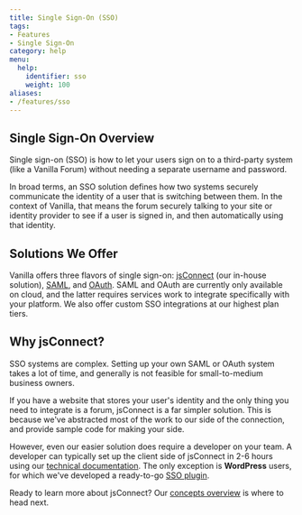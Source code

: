 ```yaml
---
title: Single Sign-On (SSO)
tags:
- Features
- Single Sign-On
category: help
menu:
  help:
    identifier: sso
    weight: 100
aliases:
- /features/sso
---
```


## Single Sign-On Overview

Single sign-on (SSO) is how to let your users sign on to a third-party system (like a Vanilla Forum) without needing a separate username and password.

In broad terms, an SSO solution defines how two systems securely communicate the identity of a user that is switching between them. In the context of Vanilla, that means the forum securely talking to your site or identity provider to see if a user is signed in, and then automatically using that identity.

## Solutions We Offer

Vanilla offers three flavors of single sign-on:  [jsConnect](/help/sso/jsconnect) (our in-house solution), [SAML](/help/sso/saml), and [OAuth](/help/sso/oauth). SAML and OAuth are currently only available on cloud, and the latter requires services work to integrate specifically with your platform. We also offer custom SSO integrations at our highest plan tiers.

## Why jsConnect?

SSO systems are complex. Setting up your own SAML or OAuth system takes a lot of time, and generally is not feasible for small-to-medium business owners.

If you have a website that stores your user's identity and the only thing you need to integrate is a forum, jsConnect is a far simpler solution. This is because we've abstracted most of the work to our side of the connection, and provide sample code for making your side.

However, even our easier solution does require a developer on your team. A developer can typically set up the client side of jsConnect in 2-6 hours using our [technical documentation](/help/sso/jsconnect/overview). The only exception is **WordPress** users, for which we've developed a ready-to-go [SSO plugin](https://wordpress.org/plugins/vanilla-forums/).

Ready to learn more about jsConnect? Our [concepts overview](/help/sso/jsconnect) is where to head next.
